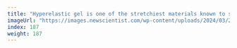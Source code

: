 ```yaml
---
title: "Hyperelastic gel is one of the stretchiest materials known to science"
imageUrl: "https://images.newscientist.com/wp-content/uploads/2024/03/28134456/SEI_197723296.jpg?width=788"
index: 187
weight: 187
---
```

